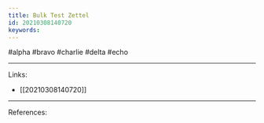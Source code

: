 ```yaml
---
title: Bulk Test Zettel
id: 20210308140720
keywords:
---
```

#alpha #bravo #charlie #delta #echo

---
Links:

- [[20210308140720]]

---
References:
